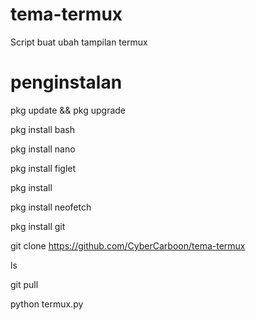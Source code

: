 # tema-termux
Script buat ubah tampilan termux

# penginstalan

 pkg update && pkg upgrade
 
 pkg install bash

 pkg install nano

 pkg install figlet

 pkg install 
 
 pkg install neofetch

 pkg install git

 git clone https://github.com/CyberCarboon/tema-termux

 ls

 git pull

 python termux.py
